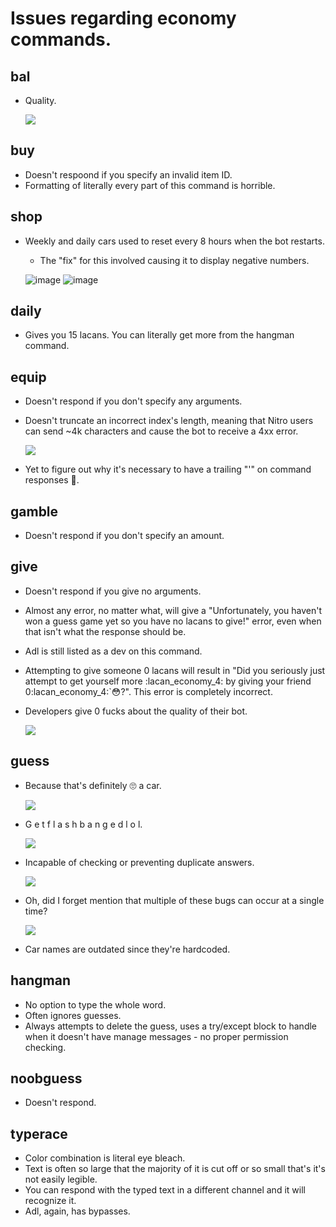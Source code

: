 # Issues regarding economy commands.

## bal

- Quality.

  <img align="top" src="https://user-images.githubusercontent.com/86816930/142962190-9722fd2a-2b7e-4851-a03e-f182e59f3bfc.png">

## buy

- Doesn't respoond if you specify an invalid item ID.
- Formatting of literally every part of this command is horrible.

## shop

- Weekly and daily cars used to reset every 8 hours when the bot restarts.
  - The "fix" for this involved causing it to display negative numbers.
  
  ![image](https://user-images.githubusercontent.com/86816930/138773106-a7e4cca6-7b5b-43b3-a39b-ebee41b7b478.png)
  ![image](https://user-images.githubusercontent.com/86816930/133685085-972455a1-101e-44f9-92e7-d8d9e5143033.png)

## daily

- Gives you 15 lacans.  You can literally get more from the hangman command.

## equip

- Doesn't respond if you don't specify any arguments.
- Doesn't truncate an incorrect index's length, meaning that Nitro users can send ~4k characters and cause the bot to receive a 4xx error.

  <img align="top" src="https://user-images.githubusercontent.com/86816930/133685520-461bebe9-a807-41a7-aee5-cf41c905b95c.png">
  
- Yet to figure out why it's necessary to have a trailing "'" on command responses 🤔.

## gamble

- Doesn't respond if you don't specify an amount.

## give

- Doesn't respond if you give no arguments.
- Almost any error, no matter what, will give a "Unfortunately, you haven't won a guess game yet so you have no lacans to give!" error, even when that isn't what the response should be.
- Adl is still listed as a dev on this command.
- Attempting to give someone 0 lacans will result in "Did you seriously just attempt to get yourself more :lacan_economy_4: by giving your friend 0:lacan_economy_4:`:flushed:?".  This error is completely incorrect.
- Developers give 0 fucks about the quality of their bot. 

  <img align="top" src="https://user-images.githubusercontent.com/86816930/133686651-4a16470f-b017-4ba4-ae98-a1c5eb1e7c6b.png">

## guess

- Because that's definitely 🙄 a car.
  
  <img align="top" src="https://user-images.githubusercontent.com/86816930/133687011-dbb8a06a-f4fc-4db6-8ec7-f2071ff3af6a.png"> 

- G e t  f l a s h b a n g e d  l o l.

  <img align="top" src="https://user-images.githubusercontent.com/86816930/133687721-2379f182-b013-43f0-88dc-22448a237204.png">
  
- Incapable of checking or preventing duplicate answers.

  <img align="top" src="https://user-images.githubusercontent.com/86816930/138772458-fa694ca5-0267-4411-916d-553fb3d97419.png">

- Oh, did I forget mention that multiple of these bugs can occur at a single time?

  <img align="top" src="https://user-images.githubusercontent.com/71782391/133697556-9f4e0cd8-6604-4358-942f-dc676036eb33.png">

- Car names are outdated since they're hardcoded.

## hangman

- No option to type the whole word.
- Often ignores guesses.
- Always attempts to delete the guess, uses a try/except block to handle when it doesn't have manage messages - no proper permission checking.

## noobguess

- Doesn't respond.

## typerace

- Color combination is literal eye bleach.
- Text is often so large that the majority of it is cut off or so small that's it's not easily legible.
-  You can respond with the typed text in a different channel and it will recognize it.
-  Adl, again, has bypasses.



  
